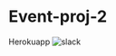 # Event-proj-2
Herokuapp
![slack](https://user-images.githubusercontent.com/85806118/186464360-483db08d-a026-4840-8fa6-2d98108efef2.png)
